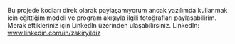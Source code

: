 Bu projede kodları direk olarak paylaşamıyorum ancak yazılımda kullanmak için eğittiğim modeli ve program akışıyla ilgili fotoğrafları paylaşabilirim. Merak ettikleriniz için LinkedIn üzerinden ulaşabilirsiniz.  LinkedIn: www.linkedin.com/in/zakiryildiz
